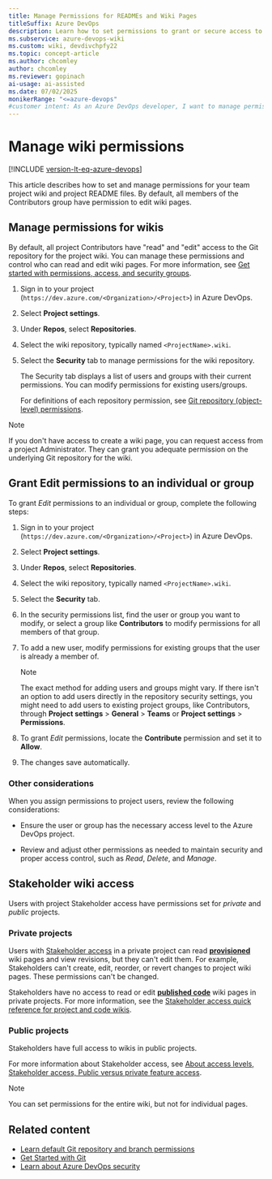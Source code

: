 ```yaml
---
title: Manage Permissions for READMEs and Wiki Pages
titleSuffix: Azure DevOps
description: Learn how to set permissions to grant or secure access to README files and your team project built-in wiki in Azure DevOps.
ms.subservice: azure-devops-wiki
ms.custom: wiki, devdivchpfy22
ms.topic: concept-article
ms.author: chcomley
author: chcomley
ms.reviewer: gopinach
ai-usage: ai-assisted
ms.date: 07/02/2025
monikerRange: "<=azure-devops"
#customer intent: As an Azure DevOps developer, I want to manage permissions for README files and my team project wiki to ensure secure access for users.
---
```


# Manage wiki permissions

[!INCLUDE [version-lt-eq-azure-devops](../../includes/version-lt-eq-azure-devops.md)]

This article describes how to set and manage permissions for your team project wiki and project README files. By default, all members of the Contributors group have permission to edit wiki pages.

## Manage permissions for wikis

By default, all project Contributors have "read" and "edit" access to the Git repository for the project wiki. You can manage these permissions and control who can read and edit wiki pages. For more information, see [Get started with permissions, access, and security groups](../../organizations/security/about-permissions.md).

1. Sign in to your project (`https://dev.azure.com/<Organization>/<Project>`) in Azure DevOps.

2. Select **Project settings**.

3. Under **Repos**, select **Repositories**.

4. Select the wiki repository, typically named `<ProjectName>.wiki`.

5. Select the **Security** tab to manage permissions for the wiki repository.

   The Security tab displays a list of users and groups with their current permissions. You can modify permissions for existing users/groups.

   For definitions of each repository permission, see [Git repository (object-level) permissions](../../organizations/security/permissions.md#git-repository-object-level).

> [!NOTE]
> If you don't have access to create a wiki page, you can request access from a project Administrator. They can grant you adequate permission on the underlying Git repository for the wiki.

## Grant Edit permissions to an individual or group

To grant *Edit* permissions to an individual or group, complete the following steps:

1. Sign in to your project (`https://dev.azure.com/<Organization>/<Project>`) in Azure DevOps.

2. Select **Project settings**.

3. Under **Repos**, select **Repositories**.

4. Select the wiki repository, typically named `<ProjectName>.wiki`.

5. Select the **Security** tab.

6. In the security permissions list, find the user or group you want to modify, or select a group like **Contributors** to modify permissions for all members of that group.

7. To add a new user, modify permissions for existing groups that the user is already a member of.

   > [!NOTE]
   > The exact method for adding users and groups might vary. If there isn't an option to add users directly in the repository security settings, you might need to add users to existing project groups, like Contributors, through **Project settings** > **General** > **Teams** or **Project settings** > **Permissions**.

8. To grant *Edit* permissions, locate the **Contribute** permission and set it to **Allow**.

9. The changes save automatically.

### Other considerations

When you assign permissions to project users, review the following considerations:

- Ensure the user or group has the necessary access level to the Azure DevOps project.

- Review and adjust other permissions as needed to maintain security and proper access control, such as *Read*, *Delete*, and *Manage*.

## Stakeholder wiki access

Users with project Stakeholder access have permissions set for *private* and *public* projects.

### Private projects

Users with [Stakeholder access](../../organizations/security/get-started-stakeholder.md) in a private project can read [**provisioned**](provisioned-vs-published-wiki.md) wiki pages and view revisions, but they can't edit them. For example, Stakeholders can't create, edit, reorder, or revert changes to project wiki pages. These permissions can't be changed.

Stakeholders have no access to read or edit [**published code**](provisioned-vs-published-wiki.md) wiki pages in private projects. For more information, see the [Stakeholder access quick reference for project and code wikis](../../organizations/security/stakeholder-access.md#public-versus-private-feature-access).

### Public projects

Stakeholders have full access to wikis in public projects.

For more information about Stakeholder access, see [About access levels, Stakeholder access, Public versus private feature access](../../organizations/security/stakeholder-access.md#public-versus-private-feature-access).

> [!NOTE]
> You can set permissions for the entire wiki, but not for individual pages.

## Related content

- [Learn default Git repository and branch permissions](../../organizations/security/default-git-permissions.md)
- [Get Started with Git](../../repos/git/gitquickstart.md)
- [Learn about Azure DevOps security](../../organizations/security/about-security-identity.md)
